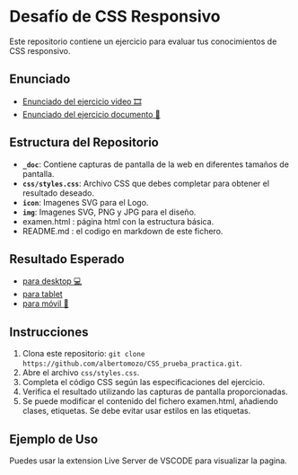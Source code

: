 # Desafío de CSS Responsivo

Este repositorio contiene un ejercicio para evaluar tus conocimientos de CSS responsivo.

## Enunciado

- [Enunciado del ejercicio video 🎞](https://www.youtube.com/watch?v=775ZoH-45sE)
- [Enunciado del ejercicio documento 📘](https://docs.google.com/document/d/1mXC-lF5VkoM-pRm8j3wIWgQ3_srRXQ1v0Isf9SC8odI/edit?usp=sharing)

## Estructura del Repositorio

- **`_doc`**: Contiene capturas de pantalla de la web en diferentes tamaños de pantalla.
- **`css/styles.css`**: Archivo CSS que debes completar para obtener el resultado deseado.
- **`icon`**: Imagenes SVG para el Logo.
- **`img`**: Imagenes SVG, PNG y JPG para el diseño.
- examen.html : página html con la estructura básica.
- README.md : el codigo en markdown de este fichero.

## Resultado Esperado

- [para desktop 💻](__doc/CSSPRUEBALARGE.png)
- [para tablet ](__doc/CSSPRUEBATABLET.png)
- [para móvil 📱 ](__doc/CSSPRUEBAMOVIL.png)

## Instrucciones

1. Clona este repositorio: `git clone https://github.com/albertomozo/CSS_prueba_practica.git`.
2. Abre el archivo `css/styles.css`.
3. Completa el código CSS según las especificaciones del ejercicio.
4. Verifica el resultado utilizando las capturas de pantalla proporcionadas.
5. Se puede modificar el contenido del fichero examen.html, añadiendo clases, etiquetas.  Se debe evitar usar estilos en las etiquetas.

## Ejemplo de Uso

Puedes usar la extension Live Server de VSCODE para visualizar la pagina.
